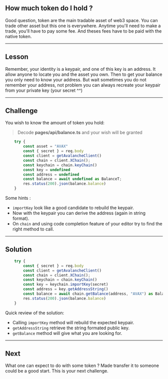 ## How much token do I hold ?

Good question, token are the main tradable asset of web3 space. You can trade other asset but this one is everywhere.
Anytime you'll need to make a trade, you'll have to pay some fee. And theses fees have to be paid with the native token.

------------------------

## Lesson

Remember, your identity is a keypair, and one of this key is an address. It allow anyone to locate you and the asset you own.
Then to get your balance you only need to know your address. But wait sometimes you do not remember your address, not problem you can always
recreate your keypair from your private key (your secret ^^)

------------------------

## Challenge

You wish to know the amount of token you hold:   
> Decode **pages/api/balance.ts** and your wish will be granted

```typescript
    try {
        const asset = "AVAX"
        const { secret } = req.body
        const client = getAvalancheClient()
        const chain = client.XChain(); 
		const keychain = chain.keyChain()
		const key = undefined 
		const address = undefined 
        const balance = await undefined as BalanceT; 
        res.status(200).json(balance.balance)
    }
```

Some hints : 
* `importKey` look like a good candidate to rebuild the keypair.
* Now with the keypair you can derive the address (again in string format).
* On `chain` and using code completion feature of your editor try to find the right method to call.

------------------------

## Solution

```typescript
    try {
        const { secret } = req.body
        const client = getAvalancheClient()
        const chain = client.XChain(); 
		const keychain = chain.keyChain()
		const key = keychain.importKey(secret)
		const address = key.getAddressString()
        const balance = await chain.getBalance(address, "AVAX") as BalanceT; 
        res.status(200).json(balance.balance)
    }
```

Quick review of the solution:
* Calling `importKey` method will rebuild the expected keypair.
* `getAddressString` retrieve the string formated public key.
* `getBalance` method will give what you are looking for.

------------------------

## Next

What one can expect to do with some token ? Made transfer it to someone could be a good start. 
This is your next challenge.
